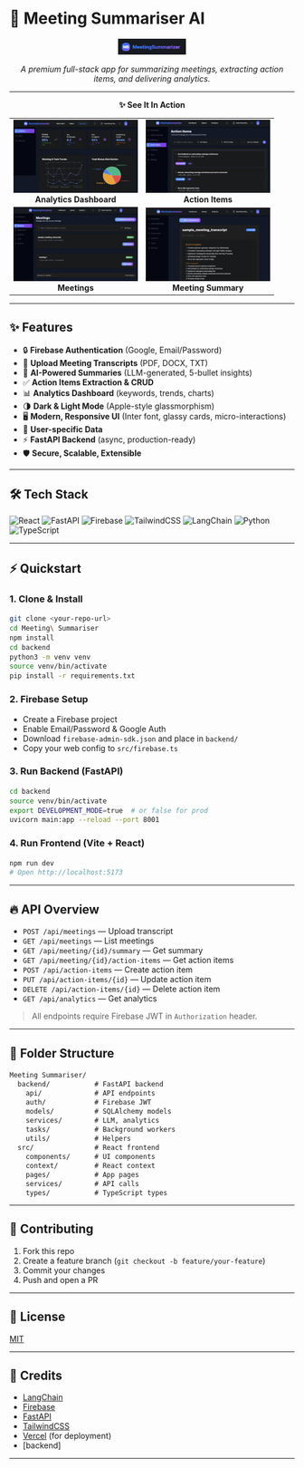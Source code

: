 # 🚀 Meeting Summariser AI

<p align="center">
  <img src="assets/logo.png" alt="Meeting Summariser Logo" width="120">
</p>

<p align="center"><em>A premium full-stack app for summarizing meetings, extracting action items, and delivering analytics.</em></p>

---

<p align="center"><b>✨ See It In Action</b></p>

<table align="center">
  <tr>
    <td align="center">
      <img src="assets/Analytics%20Dashboard.png" alt="Analytics Dashboard" width="220"/><br/>
      <b>Analytics Dashboard</b>
    </td>
    <td align="center">
      <img src="assets/Action%20Items.png" alt="Action Items" width="220"/><br/>
      <b>Action Items</b>
    </td>
  </tr>
  <tr>
    <td align="center">
      <img src="assets/meetings.png" alt="Meetings" width="220"/><br/>
      <b>Meetings</b>
    </td>
    <td align="center">
      <img src="assets/summariser.png" alt="Meeting Summary" width="220"/><br/>
      <b>Meeting Summary</b>
    </td>
  </tr>
</table>

---

## ✨ Features

- 🔒 **Firebase Authentication** (Google, Email/Password)
- 📄 **Upload Meeting Transcripts** (PDF, DOCX, TXT)
- 🤖 **AI-Powered Summaries** (LLM-generated, 5-bullet insights)
- ✅ **Action Items Extraction & CRUD**
- 📊 **Analytics Dashboard** (keywords, trends, charts)
- 🌗 **Dark & Light Mode** (Apple-style glassmorphism)
- 🖥️ **Modern, Responsive UI** (Inter font, glassy cards, micro-interactions)
- 👤 **User-specific Data**
- ⚡ **FastAPI Backend** (async, production-ready)
- 🛡️ **Secure, Scalable, Extensible**

---

## 🛠️ Tech Stack

![React](https://img.shields.io/badge/React-20232A?style=for-the-badge&logo=react&logoColor=61DAFB)
![FastAPI](https://img.shields.io/badge/FastAPI-005571?style=for-the-badge&logo=fastapi)
![Firebase](https://img.shields.io/badge/Firebase-FFCA28?style=for-the-badge&logo=firebase&logoColor=white)
![TailwindCSS](https://img.shields.io/badge/TailwindCSS-38B2AC?style=for-the-badge&logo=tailwind-css&logoColor=white)
![LangChain](https://img.shields.io/badge/LangChain-4B5563?style=for-the-badge)
![Python](https://img.shields.io/badge/Python-3776AB?style=for-the-badge&logo=python&logoColor=white)
![TypeScript](https://img.shields.io/badge/TypeScript-007ACC?style=for-the-badge&logo=typescript&logoColor=white)

---

## ⚡ Quickstart

### 1. Clone & Install

```bash
git clone <your-repo-url>
cd Meeting\ Summariser
npm install
cd backend
python3 -m venv venv
source venv/bin/activate
pip install -r requirements.txt
```

### 2. Firebase Setup

- Create a Firebase project
- Enable Email/Password & Google Auth
- Download `firebase-admin-sdk.json` and place in `backend/`
- Copy your web config to `src/firebase.ts`

### 3. Run Backend (FastAPI)

```bash
cd backend
source venv/bin/activate
export DEVELOPMENT_MODE=true  # or false for prod
uvicorn main:app --reload --port 8001
```

### 4. Run Frontend (Vite + React)

```bash
npm run dev
# Open http://localhost:5173
```

---

## 🔥 API Overview

- `POST /api/meetings` — Upload transcript
- `GET /api/meetings` — List meetings
- `GET /api/meeting/{id}/summary` — Get summary
- `GET /api/meeting/{id}/action-items` — Get action items
- `POST /api/action-items` — Create action item
- `PUT /api/action-items/{id}` — Update action item
- `DELETE /api/action-items/{id}` — Delete action item
- `GET /api/analytics` — Get analytics

> All endpoints require Firebase JWT in `Authorization` header.

---

## 📁 Folder Structure

```
Meeting Summariser/
  backend/           # FastAPI backend
    api/             # API endpoints
    auth/            # Firebase JWT
    models/          # SQLAlchemy models
    services/        # LLM, analytics
    tasks/           # Background workers
    utils/           # Helpers
  src/               # React frontend
    components/      # UI components
    context/         # React context
    pages/           # App pages
    services/        # API calls
    types/           # TypeScript types
```

---

## 🤝 Contributing

1. Fork this repo
2. Create a feature branch (`git checkout -b feature/your-feature`)
3. Commit your changes
4. Push and open a PR

---

## 📜 License

[MIT](./LICENSE)

---

## 🙏 Credits

- [LangChain](https://github.com/langchain-ai/langchain)
- [Firebase](https://firebase.google.com/)
- [FastAPI](https://fastapi.tiangolo.com/)
- [TailwindCSS](https://tailwindcss.com/)
- [Vercel](https://vercel.com/) (for deployment)
- [backend]
---

